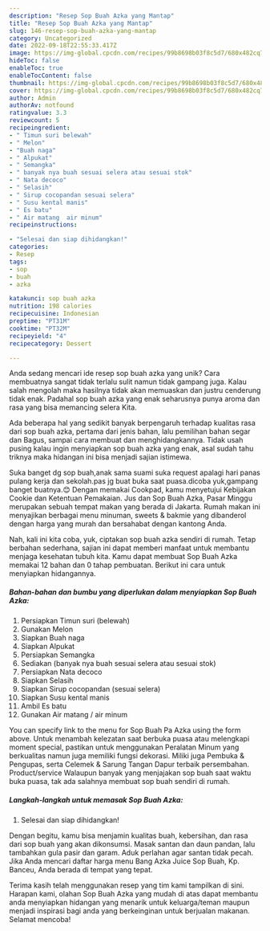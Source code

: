 ```yaml
---
description: "Resep Sop Buah Azka yang Mantap"
title: "Resep Sop Buah Azka yang Mantap"
slug: 146-resep-sop-buah-azka-yang-mantap
category: Uncategorized
date: 2022-09-18T22:55:33.417Z
image: https://img-global.cpcdn.com/recipes/99b8698b03f8c5d7/680x482cq70/sop-buah-azka-foto-resep-utama.jpg
hideToc: false
enableToc: true
enableTocContent: false
thumbnail: https://img-global.cpcdn.com/recipes/99b8698b03f8c5d7/680x482cq70/sop-buah-azka-foto-resep-utama.jpg
cover: https://img-global.cpcdn.com/recipes/99b8698b03f8c5d7/680x482cq70/sop-buah-azka-foto-resep-utama.jpg
author: Admin
authorAv: notfound
ratingvalue: 3.3
reviewcount: 5
recipeingredient:
- " Timun suri belewah"
- " Melon"
- "Buah naga"
- " Alpukat"
- " Semangka"
- " banyak nya buah sesuai selera atau sesuai stok"
- " Nata decoco"
- " Selasih"
- " Sirup cocopandan sesuai selera"
- " Susu kental manis"
- " Es batu"
- " Air matang  air minum"
recipeinstructions:

- "Selesai dan siap dihidangkan!"
categories:
- Resep
tags:
- sop
- buah
- azka

katakunci: sop buah azka 
nutrition: 198 calories
recipecuisine: Indonesian
preptime: "PT31M"
cooktime: "PT32M"
recipeyield: "4"
recipecategory: Dessert

---
```





Anda sedang mencari ide resep sop buah azka yang unik? Cara membuatnya sangat tidak terlalu sulit namun tidak gampang juga. Kalau salah mengolah maka hasilnya tidak akan memuaskan dan justru cenderung tidak enak. Padahal sop buah azka yang enak seharusnya punya aroma dan rasa yang bisa memancing selera Kita.





Ada beberapa hal yang sedikit banyak berpengaruh terhadap kualitas rasa dari sop buah azka, pertama dari jenis bahan, lalu pemilihan bahan segar dan Bagus, sampai cara membuat dan menghidangkannya. Tidak usah pusing kalau ingin menyiapkan sop buah azka yang enak,      asal sudah tahu triknya maka hidangan ini bisa menjadi sajian istimewa.














Suka banget dg sop buah,anak sama suami suka request apalagi hari panas pulang kerja dan sekolah.pas jg buat buka saat puasa.dicoba yuk,gampang banget buatnya.😊 Dengan memakai Cookpad, kamu menyetujui Kebijakan Cookie dan Ketentuan Pemakaian. Jus dan Sop Buah Azka, Pasar Minggu merupakan sebuah tempat makan yang berada di Jakarta. Rumah makan ini menyajikan berbagai menu minuman, sweets &amp; bakmie yang dibanderol dengan harga yang murah dan bersahabat dengan kantong Anda.






Nah, kali ini kita coba, yuk, ciptakan sop buah azka sendiri di rumah. Tetap berbahan sederhana, sajian ini dapat memberi manfaat untuk membantu menjaga kesehatan tubuh kita. Kamu dapat membuat Sop Buah Azka memakai 12 bahan dan 0 tahap pembuatan. Berikut ini cara untuk menyiapkan hidangannya.

<!--inarticleads1-->

##### Bahan-bahan dan bumbu yang diperlukan dalam menyiapkan Sop Buah Azka:

1. Persiapkan  Timun suri (belewah)
1. Gunakan  Melon
1. Siapkan Buah naga
1. Siapkan  Alpukat
1. Persiapkan  Semangka
1. Sediakan  (banyak nya buah sesuai selera atau sesuai stok)
1. Persiapkan  Nata decoco
1. Siapkan  Selasih
1. Siapkan  Sirup cocopandan (sesuai selera)
1. Siapkan  Susu kental manis
1. Ambil  Es batu
1. Gunakan  Air matang / air minum


You can specify link to the menu for Sop Buah Pa Azka using the form above. Untuk menambah kelezatan saat berbuka puasa atau melengkapi moment special, pastikan untuk menggunakan Peralatan Minum yang berkualitas namun juga memiliki fungsi dekorasi. Miliki juga Pembuka &amp; Pengupas, serta Celemek &amp; Sarung Tangan Dapur terbaik persembahan. Product/service Walaupun banyak yang menjajakan sop buah saat waktu buka puasa, tak ada salahnya membuat sop buah sendiri di rumah. 

<!--inarticleads2-->

##### Langkah-langkah untuk memasak Sop Buah Azka:


1. Selesai dan siap dihidangkan!

Dengan begitu, kamu bisa menjamin kualitas buah, kebersihan, dan rasa dari sop buah yang akan dikonsumsi. Masak santan dan daun pandan, lalu tambahkan gula pasir dan garam. Aduk perlahan agar santan tidak pecah. Jika Anda mencari daftar harga menu Bang Azka Juice Sop Buah, Kp. Banceu, Anda berada di tempat yang tepat. 

Terima kasih telah menggunakan resep yang tim kami tampilkan di sini. Harapan kami, olahan Sop Buah Azka yang mudah di atas dapat membantu anda menyiapkan hidangan yang menarik untuk keluarga/teman maupun menjadi inspirasi bagi anda yang berkeinginan untuk berjualan makanan. Selamat mencoba!
